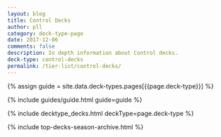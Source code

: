 ```yaml
---
layout: blog
title: Control Decks
author: pll
category: deck-type-page
date: 2017-12-06
comments: false
description: In depth information about Control decks.
deck-type: control-decks
permalink: /tier-list/control-decks/ 
---
```


{% assign guide = site.data.deck-types.pages[{{page.deck-type}}] %}

{% include guides/guide.html guide=guide %}

{% include decktype_decks.html deckType=page.deck-type %}

{% include top-decks-season-archive.html %}